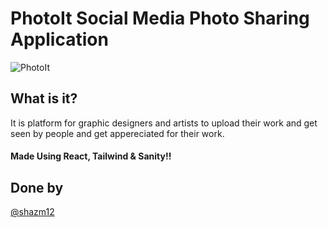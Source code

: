 # PhotoIt Social Media Photo Sharing Application
![PhotoIt](https://user-images.githubusercontent.com/64892076/162806401-c3d4b2f3-2f11-419f-81f7-886ffc910fab.png)


## What is it?
It is platform for graphic designers and artists to upload their work and get seen by people and get appereciated for their work.

#### Made Using React, Tailwind & Sanity!!

## Done by 
[@shazm12](https://github.com/shazm12)
